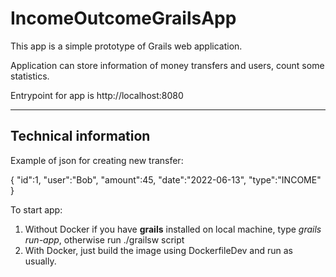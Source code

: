 # IncomeOutcomeGrailsApp

This app is a simple prototype of Grails web application.

Application can store information of money transfers and users, count some statistics.

Entrypoint for app is http://localhost:8080

---
Technical information
---

Example of json for creating new transfer:

{
"id":1,
"user":"Bob",
"amount":45,
"date":"2022-06-13",
"type":"INCOME"
}

To start app:
1. Without Docker if you have **grails** installed on local machine, type *grails run-app*, otherwise run ./grailsw script
2. With Docker, just build the image using DockerfileDev and run as usually.